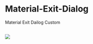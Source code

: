 # Material-Exit-Dialog
Material Exit Dailog Custom
<br><br>

<img src="https://user-images.githubusercontent.com/76530270/150687909-23fb2d7f-68e2-4493-8998-4a9713f94780.png">
